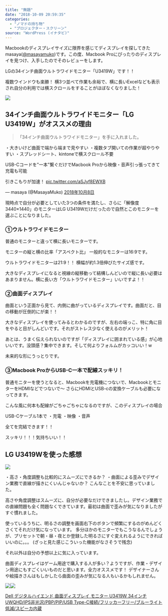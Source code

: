 ```yaml
---
title: "無題"
date: "2018-10-09 20:59:35"
categories:
  - "ノマドの持ち物"
  - "プロジェクター・スクリーン"
source: "WordPress (イナタビ)"
---
```


Macbookのディスプレイサイズに限界を感じてディスプレイを探してきたmasaya([@masayamuko](https://twitter.com/MasayaMuko))です。この度、Macbook Proにぴったりのディスプレイを見つけ、入手したのでそのレビューをします。

LGの34インチ曲面ウルトラワイドモニター「U3419W」です！！

複数ウインドウも楽勝！
横3つ並べて作業も余裕で、横に長いExcelなども表示され自分の利用では横スクロールをすることがほぼなくなりました！

![](https://masayamuko.com/wp/wp-content/uploads/2018/10/IMG_4269-1024x683.jpg)

## 34インチ曲面ウルトラワイドモニター「LG U3419W」がオススメの理由

> 「34インチ曲面ウルトラワイドモニター」を手に入れました。

・大きいけど曲面で端から端まで見やすい
・複数タブ開いての作業が超やりやすい
・スプレッドシート、kintoneで横スクロール不要

USB-Cコードを"一本"繋ぐだけでMacbook Proから映像・音声引っ張ってきて充電も可能

引きこもりが加速！ [pic.twitter.com/aSJyf8EWXB](https://t.co/aSJyf8EWXB)

— masaya (@MasayaMuko) [2018年10月8日](https://twitter.com/MasayaMuko/status/1049128600522244096?ref_src=twsrc%5Etfw)

現時点で自分が必要としていた3つの条件を満たし、さらに「解像度3440×1440」のモニターはLG U3419Wだけだったので自然とこのモニターを選ぶことになりました。

### ①ウルトラワイドモニター

普通のモニターと違って横に長いモニターです。

モニターの縦と横の比率「アスペクト比」
一般的なモニターは16:9です。

ウルトラワイドモニターは21:9！！
横幅が約1.3倍伸びたサイズ感です。

大きなディスプレイになると視線の縦移動って結構しんどいので縦に長い必要はあまりません。横に長い方「ウルトラワイドモニター」いいですよ！！

### ②曲面ディスプレイ

曲面という正面から見て、内側に曲がっているディスプレイです。曲面だと、目の移動が圧倒的にが楽！！

大きなディスプレイを使ってみるとわかるのですが、左右の端っこ、特に角に目をやると目がしんどいです。それがストレス少なく使えるのがメリット！

あとは、うまく伝えられないのですが「ディスプレイに囲まれている感」が心地いいです。没頭感？集中できます。そして何よりフォルムがカッコいい！w

未来的な形にうっとりです。

### ③Macbook ProからUSB-C一本で配線スッキリ！

普通モニターを使うとなると、Macbookを充電機につないで、MacbookとモニターをHDMIなどでつないで〜
さらにHDMIとUSB-cの変換ケーブルも必要になってきます。

こんな風に何本も配線がごちゃごちゃになるのですが、このディスプレイの場合

USB-Cケーブル1本で
・充電
・映像
・音声

全てを完結できます！！

スッキリ！！！気持ちいい！！

## LG U3419Wを使った感想

![](https://masayamuko.com/wp/wp-content/uploads/2018/10/IMG_4265-1024x683.jpg)

・高さ・角度調整も比較的にスムーズにできるか？
・曲面による歪みでデザイン業務で直線が描きにくいんじゃないか？
こんなことを不安に思っていました。

高さや角度調整はスムーズに、自分が必要なだけできましたし。デザイン業務での直線問題も全く問題なくできています。最初は曲面で歪みが気になりましたがすぐ慣れました。

使っているうちに、明るさの調整を画面右下のボタンで頻繁にするのがめんどくさくてそれだけ気になっています。
多分ほかのモニターでもこうなるんでしょうが、プリセットで朝・昼・夜とか登録した明るさにすぐ変えれるようにできればいいのに。。。
(ざっと見た感じこういった機能がなさそうで残念)

それ以外は自分の予想以上に気に入っています。

曲面ディスプレイはゲーム用途で購入する人が多い？ようですが、作業・デザイン用途にもすごくいいものだと思います。全力オススメです！
デザイナーさんや絵描きさんはもしかしたら曲面の歪みが気になる人もいるかもしれません。

[![](//ws-fe.amazon-adsystem.com/widgets/q?_encoding=UTF8&ASIN=B07GYXYCP9&Format=_SL250_&ID=AsinImage&MarketPlace=JP&ServiceVersion=20070822&WS=1&tag=masaya041-22&language=ja_JP)](https://www.amazon.co.jp/gp/product/B07GYXYCP9/ref=as_li_ss_il?ie=UTF8&psc=1&linkCode=li3&tag=masaya041-22&linkId=881987d214cf72963af511bb08dc8a71&language=ja_JP)![](https://ir-jp.amazon-adsystem.com/e/ir?t=masaya041-22&language=ja_JP&l=li3&o=9&a=B07GYXYCP9)

[Dell デジタルハイエンド 曲面ディスプレイ モニター U3419W 34インチ UWQHD/IPS非光沢/PBP/PIP/USB Type-C接続/フリッカーフリー/ブルーライト低減/スピーカ内蔵](https://amzn.to/2Rwf7RT)